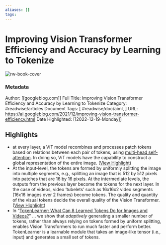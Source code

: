 ```yaml
---
aliases: []
tags:
---
```

# Improving Vision Transformer Efficiency and Accuracy by Learning to Tokenize

![rw-book-cover](https://blogger.googleusercontent.com/img/a/AVvXsEiylT3_nmd9-tzTnz3g3Vb4eTn-L5sOwtGJOad6t2we7FsjXSpbLDpuPrlInAhtE5hGCA_PfYTJtrIOKfLYLYGcYXVh1Ksfh_C1ZC-C8gw6GKtvrQesKoMrEA_LU_Gd5srl5-3iZDgJc1iyCELoXtfuIXKJ2ADDHOBaUjhU8lXTVdr2E7bCVaFgVHHkmA=s72-w640-c-h208)
### Metadata
Author: [[googleblog.com]]
Full Title: Improving Vision Transformer Efficiency and Accuracy by Learning to Tokenize
Category: #readwise/articles
Document Tags: [ #readwise/doc/aiml, ]
URL: https://ai.googleblog.com/2021/12/improving-vision-transformer-efficiency.html
Date Highlighted: [[2022-12-19-Monday]]

## Highlights
- at every layer, a ViT model recombines and processes patch tokens based on relations between each pair of tokens, using [multi-head self-attention](https://arxiv.org/abs/1706.03762). In doing so, ViT models have the capability to construct a global representation of the entire image. ([View Highlight](https://read.readwise.io/read/01gmpcwty6n4kprxaeeffgzjgh))
- At the input-level, the tokens are formed by uniformly splitting the image into multiple segments, e.g., splitting an image that is 512 by 512 pixels into patches that are 16 by 16 pixels. At the intermediate levels, the outputs from the previous layer become the tokens for the next layer. In the case of videos, video ‘tubelets’ such as 16x16x2 video segments (16x16 images over 2 frames) become tokens. The quality and quantity of the visual tokens decide the overall quality of the Vision Transformer. ([View Highlight](https://read.readwise.io/read/01gmpcxj8fvefejhc3xz8cqmjb))
- In “[TokenLearner: What Can 8 Learned Tokens Do for Images and Videos?](https://arxiv.org/pdf/2106.11297.pdf)” ... we show that *adaptively* generating a smaller number of tokens, rather than always relying on tokens formed by uniform splitting, enables Vision Transformers to run much faster and perform better. TokenLearner is a learnable module that takes an image-like tensor (i.e., input) and generates a small set of tokens.
